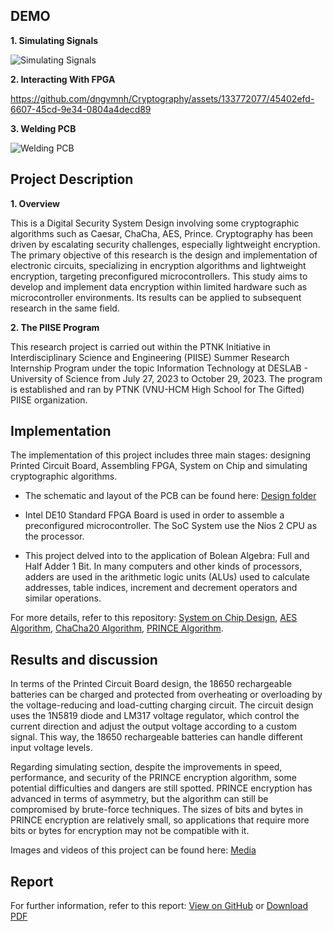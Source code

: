 ## DEMO

**1. Simulating Signals**

![Simulating Signals](https://github.com/dngvmnh/Cryptography/assets/133772077/ccd5a6dd-5d2f-461e-9dd9-1c73a7da137c)

**2. Interacting With FPGA**

https://github.com/dngvmnh/Cryptography/assets/133772077/45402efd-6607-45cd-9e34-0804a4decd89

**3. Welding PCB**

![Welding PCB](https://github.com/dngvmnh/Cryptography/assets/133772077/ffad9eff-71eb-40b7-bec5-a0e4417b54cb)

## Project Description

**1. Overview**

This is a Digital Security System Design involving some cryptographic algorithms such as Caesar, ChaCha, AES, Prince. Cryptography has been driven by escalating security challenges, especially lightweight encryption. The primary objective of this research is the design and implementation of electronic circuits, specializing in encryption algorithms and lightweight encryption, targeting preconfigured microcontrollers. This study aims to develop and implement data encryption within limited hardware such as microcontroller environments. Its results can be applied to subsequent research in the same field.

**2. The PIISE Program**

This research project is carried out within the PTNK Initiative in Interdisciplinary Science and Engineering (PIISE) Summer Research Internship Program under the topic Information Technology at DESLAB - University of Science from July 27, 2023 to October 29, 2023. The program is established and ran by PTNK (VNU-HCM High School for The Gifted) PIISE organization.

## Implementation

The implementation of this project includes three main stages: designing Printed Circuit Board, Assembling FPGA, System on Chip and simulating cryptographic algorithms.

-	The schematic and layout of the PCB can be found here: [Design folder]( https://github.com/dngvmnh/Cryptography/tree/main/Solar_Charger)
  
-	Intel DE10 Standard FPGA Board is used in order to assemble a preconfigured microcontroller. The SoC System use the Nios 2 CPU as the processor.
  
-	This project delved into to the application of Bolean Algebra: Full and Half Adder 1 Bit. In many computers and other kinds of processors, adders are used in the arithmetic logic units (ALUs) used to calculate addresses, table indices, increment and decrement operators and similar operations.
  
For more details, refer to this repository: [System on Chip Design]( https://github.com/dngvmnh/Cryptography/tree/main/FPGA_SOC%20files), [AES Algorithm]( https://github.com/dngvmnh/Cryptography/tree/main/aes), [ChaCha20 Algorithm]( https://github.com/dngvmnh/Cryptography/tree/main/chacha), [PRINCE Algorithm]( https://github.com/dngvmnh/Cryptography/tree/main/prince).

## Results and discussion

In terms of the Printed Circuit Board design, the 18650 rechargeable batteries can be charged and protected from overheating or overloading by the voltage-reducing and load-cutting charging circuit. The circuit design uses the 1N5819 diode and LM317 voltage regulator, which control the current direction and adjust the output voltage according to a custom signal. This way, the 18650 rechargeable batteries can handle different input voltage levels.

Regarding simulating section, despite the improvements in speed, performance, and security of the PRINCE encryption algorithm, some potential difficulties and dangers are still spotted. PRINCE encryption has advanced in terms of asymmetry, but the algorithm can still be compromised by brute-force techniques. The sizes of bits and bytes in PRINCE encryption are relatively small, so applications that require more bits or bytes for encryption may not be compatible with it.

Images and videos of this project can be found here: [Media](https://github.com/dngvmnh/Cryptography/tree/main/Result/Media)

## Report

For further information, refer to this report: [View on GitHub](https://github.com/dngvmnh/Cryptography/blob/main/Result/Report/PIISE%20-%20Report%20-%20KHTN.pdf) or [Download PDF](https://github.com/dngvmnh/Cryptography/raw/main/Result/Report/PIISE%20-%20Report%20-%20KHTN.pdf)
